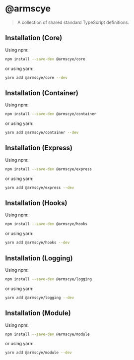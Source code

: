 # @armscye

> A collection of shared standard TypeScript definitions.

## Installation (Core)

Using npm:

```sh
npm install --save-dev @armscye/core
```

or using yarn:

```sh
yarn add @armscye/core --dev
```

## Installation (Container)

Using npm:

```sh
npm install --save-dev @armscye/container
```

or using yarn:

```sh
yarn add @armscye/container --dev
```

## Installation (Express)

Using npm:

```sh
npm install --save-dev @armscye/express
```

or using yarn:

```sh
yarn add @armscye/express --dev
```

## Installation (Hooks)

Using npm:

```sh
npm install --save-dev @armscye/hooks
```

or using yarn:

```sh
yarn add @armscye/hooks --dev
```

## Installation (Logging)

Using npm:

```sh
npm install --save-dev @armscye/logging
```

or using yarn:

```sh
yarn add @armscye/logging --dev
```

## Installation (Module)

Using npm:

```sh
npm install --save-dev @armscye/module
```

or using yarn:

```sh
yarn add @armscye/module --dev
```
